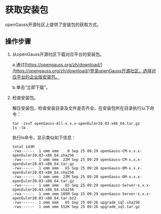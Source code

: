 # 获取安装包

openGauss开源社区上提供了安装包的获取方式。

## 操作步骤<a name="zh-cn_topic_0241802590_zh-cn_topic_0085434667_zh-cn_topic_0059782060_section62223956163549"></a>

1. 从openGauss开源社区下载对应平台的安装包。  

     a.通过[https://opengauss.org/zh/download/](https://opengauss.org/zh/download/)登录openGauss开源社区，选择对应平台的企业版安装包。

     b.单击“立即下载”。　　
2. 检查安装包。

    解压安装包，检查安装目录及文件是否齐全。在安装包所在目录执行以下命令：

    ```
   tar -zxvf openGauss-All-x.x.x-openEuler20.03-x86_64.tar.gz
   ls -lb
   ```

    执行ls命令，显示类似如下信息：
     ```
     total 143M
     -rwx------  1 omm omm    0 Sep 25 09:29 openGauss-CM-x.x.x-openEuler20.03-x86_64.sha256
     -rwx------  1 omm omm  22M Sep 25 09:29 openGauss-CM-x.x.x-openEuler20.03-x86_64.tar.gz
     -rwx------  1 omm omm   65 Sep 25 09:28 openGauss-OM-x.x.x-openEuler20.03-x86_64.sha256
     -rwx------  1 omm omm  23M Sep 25 09:28 openGauss-OM-x.x.x-openEuler20.03-x86_64.tar.gz
     -rwx------  1 omm omm   65 Sep 25 09:29 openGauss-Server-x.x.x-openEuler20.03-x86_64.sha256
     -rwx------  1 omm omm 105M Sep 25 09:29 openGauss-Server-x.x.x-openEuler20.03-x86_64.tar.bz2
     -rwx------  1 omm omm   65 Sep 25 09:26 upgrade_sql.sha256
     -rwx------  1 omm omm 552K Sep 25 09:26 upgrade_sql.tar.gz
    ```

   

